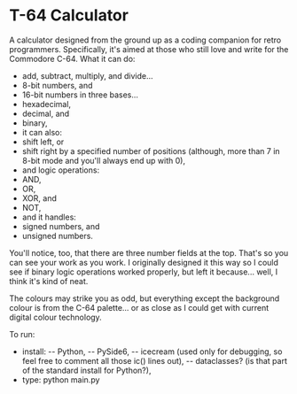 # T-64 Calculator
A calculator designed from the ground up as a coding companion for retro programmers. Specifically, it's aimed at those who still love and write for the Commodore C-64.
What it can do:
- add, subtract, multiply, and divide...
- 8-bit numbers, and
- 16-bit numbers in three bases...
- hexadecimal,
- decimal, and
- binary,
- it can also:
- shift left, or
- shift right by a specified number of positions (although, more than 7 in 8-bit mode and you'll always end up with 0),
- and logic operations:
- AND,
- OR,
- XOR, and
- NOT,
- and it handles:
- signed numbers, and
- unsigned numbers.

You'll notice, too, that there are three number fields at the top. That's so you can see your work as you work. I originally designed it this way so I could see if binary  logic operations worked properly, but left it because... well, I think it's kind of neat.

The colours may strike you as odd, but everything except the background colour is from the C-64 palette... or as close as I could get with current digital colour technology.

To run:
- install:
--   Python,
--   PySide6,
--   icecream (used only for debugging, so feel free to comment all those ic() lines out),
--   dataclasses? (is that part of the standard install for Python?),
- type: python main.py
